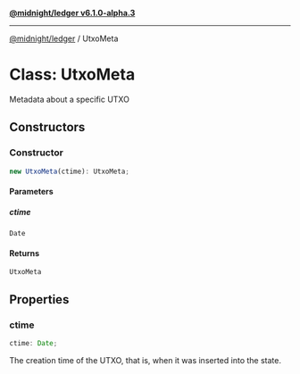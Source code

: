 [**@midnight/ledger v6.1.0-alpha.3**](../README.md)

***

[@midnight/ledger](../globals.md) / UtxoMeta

# Class: UtxoMeta

Metadata about a specific UTXO

## Constructors

### Constructor

```ts
new UtxoMeta(ctime): UtxoMeta;
```

#### Parameters

##### ctime

`Date`

#### Returns

`UtxoMeta`

## Properties

### ctime

```ts
ctime: Date;
```

The creation time of the UTXO, that is, when it was inserted into the state.
